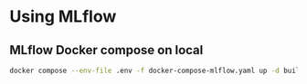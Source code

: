 # Using MLflow 


## MLflow Docker compose on local 

```bash
docker compose --env-file .env -f docker-compose-mlflow.yaml up -d build
```